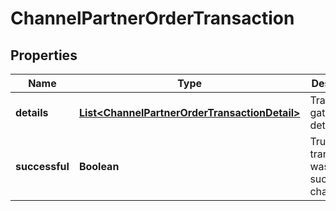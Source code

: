 
# ChannelPartnerOrderTransaction

## Properties
Name | Type | Description | Notes
------------ | ------------- | ------------- | -------------
**details** | [**List&lt;ChannelPartnerOrderTransactionDetail&gt;**](ChannelPartnerOrderTransactionDetail.md) | Transaction gateway details |  [optional]
**successful** | **Boolean** | True if the transaction was successfully charged |  [optional]



